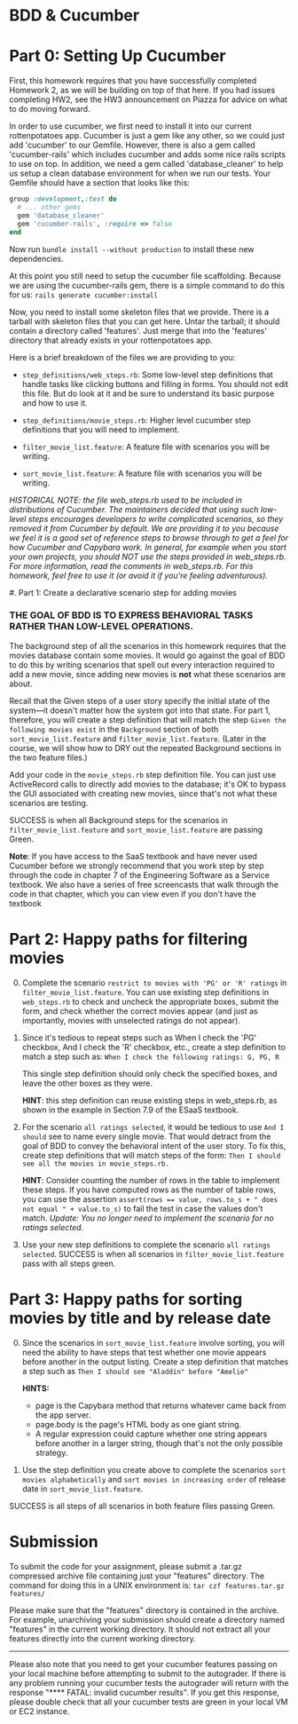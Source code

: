 BDD & Cucumber
===========================================

# Part 0: Setting Up Cucumber

First, this homework requires that you have successfully completed Homework 2, as we will be building on top of that here.  If you had issues completing HW2, see the HW3 announcement on Piazza for advice on what to do moving forward.

In order to use cucumber, we first need to install it into our current rottenpotatoes app.  Cucumber is just a gem like any other, so we could just add 'cucumber' to our Gemfile.  However, there is also a gem called 'cucumber-rails' which includes cucumber and adds some nice rails scripts to use on top.  In addition, we need a gem called 'database_cleaner' to help us setup a clean database environment for when we run our tests.  Your Gemfile should have a section that looks like this:

```ruby
group :development,:test do
  # ... other gems
  gem 'database_cleaner'
  gem 'cucumber-rails', :require => false
end
```

Now run `bundle install --without production` to install these new dependencies.

At this point you still need to setup the cucumber file scaffolding.  Because we are using the cucumber-rails gem, there is a simple command to do this for us:   `rails generate cucumber:install`

Now, you need to install some skeleton files that we provide.  There is a tarball with skeleton files that you can get here. Untar the tarball; it should contain a directory called 'features'.  Just merge that into the 'features' directory that already exists in your rottenpotatoes app.

Here is a brief breakdown of the files we are providing to you:

* `step_definitions/web_steps.rb`: Some low-level step definitions that handle tasks like clicking buttons and filling in forms.  You should not edit this file. But do look at it and be sure to understand its basic purpose and how to use it.

* `step_definitions/movie_steps.rb`: Higher level cucumber step definitions that you will need to implement.

* `filter_movie_list.feature`: A feature file with scenarios you will be writing.

* `sort_movie_list.feature`: A feature file with scenarios you will be writing.

*HISTORICAL NOTE:  the file web_steps.rb used to be included in distributions of Cucumber.  The maintainers decided that using such low-level steps encourages developers to write complicated scenarios, so they removed it from Cucumber by default.  We are providing it to you because we feel it is a good set of reference steps to browse through to get a feel for how Cucumber and Capybara work.  In general, for example when you start your own projects, you should NOT use the steps provided in web_steps.rb.  For more information, read the comments in web_steps.rb.  For this homework, feel free to use it (or avoid it if you're feeling adventurous).*


#. Part 1: Create a declarative scenario step for adding movies

### THE GOAL OF BDD IS TO EXPRESS BEHAVIORAL TASKS RATHER THAN LOW-LEVEL OPERATIONS.

The background step of all the scenarios in this homework requires that the movies database contain some movies. It would go against the goal of BDD to do this by writing scenarios that spell out every interaction required to add a new movie, since adding new movies is **not** what these scenarios are about.

Recall that the Given steps of a user story specify the initial state of the system—it doesn't matter how the system got into that state. For part 1, therefore, you will create a step definition that will match the step `Given the following movies exist` in the `Background` section of both `sort_movie_list.feature` and `filter_movie_list.feature`. (Later in the course, we will show how to DRY out the repeated Background sections in the two feature files.)

Add your code in the `movie_steps.rb` step definition file. You can just use ActiveRecord calls to directly add movies to the database; it's OK to bypass the GUI associated with creating new movies, since that's not what these scenarios are testing.

SUCCESS is when all Background steps for the scenarios in `filter_movie_list.feature` and `sort_movie_list.feature` are passing Green.

**Note**: If you have access to the SaaS textbook and have never used Cucumber before we strongly recommend that you work step by step through the code in chapter 7 of the Engineering Software as a Service textbook.  We also have a series of free screencasts that walk through the code in that chapter, which you can view even if you don't have the textbook


# Part 2: Happy paths for filtering movies

0. Complete the scenario `restrict to movies with 'PG' or 'R' ratings` in `filter_movie_list.feature`. You can use existing step definitions in `web_steps.rb` to check and uncheck the appropriate boxes, submit the form, and check whether the correct movies appear (and just as importantly, movies with unselected ratings do not appear).

0. Since it's tedious to repeat steps such as When I check the 'PG' checkbox, And I check the 'R' checkbox, etc., create a step definition to match a step such as:
`When I check the following ratings: G, PG, R`

   This single step definition should only check the specified boxes, and leave the other boxes as they were.

   **HINT**: this step definition can reuse existing steps in web_steps.rb, as shown in the example in Section 7.9 of the ESaaS textbook.

0. For the scenario `all ratings selected`, it would be tedious to use `And I should` see to name every single movie. That would detract from the goal of BDD to convey the behavioral intent of the user story. To fix this, create step definitions that will match steps of the form: 
`Then I should see all the movies in movie_steps.rb. `

   **HINT**: Consider counting the number of rows in the table to implement these steps. If you have computed rows as the number of table rows, you can use the assertion 
   `assert(rows == value, rows.to_s + " does not equal " + value.to_s)` 
   to fail the test in case the values don't match.
   *Update: You no longer need to implement the scenario for no ratings selected.*

0. Use your new step definitions to complete the scenario `all ratings selected`. SUCCESS is when all scenarios in `filter_movie_list.feature` pass with all steps green.


# Part 3: Happy paths for sorting movies by title and by release date

0. Since the scenarios in `sort_movie_list.feature` involve sorting, you will need the ability to have steps that test whether one movie appears before another in the output listing. Create a step definition that matches a step such as 
`Then I should see "Aladdin" before "Amelie"`

   **HINTS:**
   * page is the Capybara method that returns whatever came back from the app server.
   * page.body is the page's HTML body as one giant string.
   * A regular expression could capture whether one string appears before another in a larger string, though that's not the only possible strategy.

0. Use the step definition you create above to complete the scenarios `sort movies alphabetically` and `sort movies in increasing order` of release date in `sort_movie_list.feature`.

SUCCESS is all steps of all scenarios in both feature files passing Green.


# Submission

To submit the code for your assignment, please submit a .tar.gz compressed archive file containing just your "features" directory. The command for doing this in a UNIX environment is:
`tar czf features.tar.gz features/`

Please make sure that the "features" directory is contained in the archive. For example, unarchiving your submission should create a directory named "features" in the current working directory. It should not extract all your features directly into the current working directory.

---------------------------------------------------

Please also note that you need to get your cucumber features passing on your local machine before attempting to submit to the autograder. If there is any problem running your cucumber tests the autograder will return with the response "**** FATAL: invalid cucumber results". If you get this response, please double check that all your cucumber tests are green in your local VM or EC2 instance.
